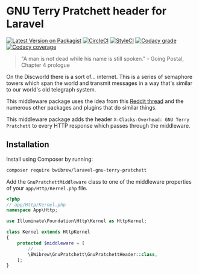 # GNU Terry Pratchett header for Laravel

[![Latest Version on Packagist](https://img.shields.io/packagist/v/BWibrew/laravel-gnu-terry-pratchett.svg?style=flat-square)](https://packagist.org/packages/BWibrew/laravel-gnu-terry-pratchett)
[![CircleCI](https://img.shields.io/circleci/project/github/BWibrew/laravel-gnu-terry-pratchett.svg?style=flat-square)](https://circleci.com/gh/BWibrew/laravel-gnu-terry-pratchett)
[![StyleCI](https://styleci.io/repos/130105778/shield?branch=master)](https://styleci.io/repos/130105778)
[![Codacy grade](https://img.shields.io/codacy/grade/89db4eaa941f4b65823aea3a84b758b4.svg?style=flat-square)](https://www.codacy.com/app/BWibrew/laravel-gnu-terry-pratchett)
[![Codacy coverage](https://img.shields.io/codacy/coverage/89db4eaa941f4b65823aea3a84b758b4.svg?style=flat-square)](https://www.codacy.com/app/BWibrew/laravel-gnu-terry-pratchett)

> "A man is not dead while his name is still spoken."
> \- Going Postal, Chapter 4 prologue

On the Discworld there is a sort of... internet. This is a series of semaphore towers which span the world and transmit 
messages in a way that's similar to our world's old telegraph system.

This middleware package uses the idea from this [Reddit thread](https://www.reddit.com/r/discworld/comments/2yt9j6/gnu_terry_pratchett/) and the numerous other packages and plugins that do similar things.

This middleware package adds the header `X-Clacks-Overhead: GNU Terry Pratchett` to every HTTP response which passes
through the middleware.

## Installation

Install using Composer by running:
```bash
composer require bwibrew/laravel-gnu-terry-pratchett
```

Add the `GnuPratchettMiddleware` class to one of the middleware properties of your `app/Http/Kernel.php` file.
```php
<?php
// app/Http/Kernel.php
namespace App\Http;

use Illuminate\Foundation\Http\Kernel as HttpKernel;

class Kernel extends HttpKernel
{
    protected $middleware = [
        // ...
        \BWibrew\GnuPratchett\GnuPratchettHeader::class,
    ];
}
```
